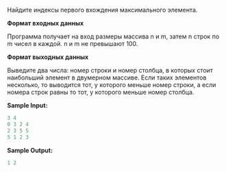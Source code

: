 Найдите индексы первого вхождения максимального элемента.

**Формат входных данных**

Программа получает на вход размеры массива n и m, затем n строк по m чисел в каждой. n и m не превышают 100.

**Формат выходных данных**

Выведите два числа: номер строки и номер столбца, в которых стоит наибольший элемент в двумерном массиве. Если таких элементов несколько, то выводится тот, у которого меньше номер строки, а если номера строк равны то тот, у которого меньше номер столбца.

**Sample Input:**

```cpp
3 4
0 3 2 4
2 3 5 5
5 1 2 3
```


**Sample Output:**

```cpp
1 2
```
